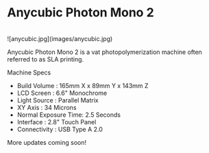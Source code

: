 

# Anycubic Photon Mono 2
<br/>
![anycubic.jpg](images/anycubic.jpg) 

Anycubic Photon Mono 2 is a vat photopolymerization machine often referred to as SLA printing. 

Machine Specs<br/>
* Build Volume : 165mm X x 89mm Y x 143mm Z<br/> 
* LCD Screen : 6.6" Monochrome  <br/> 
* Light Source : Parallel Matrix<br/> 
* XY Axis : 34 Microns <br/> 
* Normal Exposure Time: 2.5 Seconds<br/>
* Interface : 2.8" Touch Panel
* Connectivity : USB Type A 2.0

More updates coming soon!<br/>
